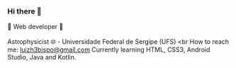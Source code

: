 ### Hi there 👋

:construction: Web developer :construction: <br>        
Astrophysicist :globe_with_meridians: - Universidade Federal de Sergipe (UFS) <br
How to reach me: luizh3bispo@gmail.com
Currently learning HTML, CSS3, Android Studio, Java and Kotlin.                                                 


<!--
**LuizHB/LuizHB** is a ✨ _special_ ✨ repository because its `README.md` (this file) appears on your GitHub profile.

Here are some ideas to get you started:

- 🔭 I’m currently working on ...
- 🌱 I’m currently learning ...
- 👯 I’m looking to collaborate on ...
- 🤔 I’m looking for help with ...
- 💬 Ask me about ...
- 📫 How to reach me: ...
- 😄 Pronouns: ...
- ⚡ Fun fact: ...
-->

